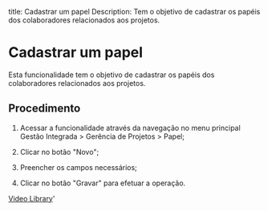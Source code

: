 title: Cadastrar um papel
Description: Tem o objetivo de cadastrar os papéis dos colaboradores relacionados aos projetos.
# Cadastrar um papel

Esta funcionalidade tem o objetivo de cadastrar os papéis dos colaboradores
relacionados aos projetos.

Procedimento
----------------

1.  Acessar a funcionalidade através da navegação no menu principal Gestão
    Integrada \> Gerência de Projetos \> Papel;

2.  Clicar no botão "Novo";

3.  Preencher os campos necessários;

4.  Clicar no botão "Gravar" para efetuar a operação.


<i class='fa fa-youtube-play  fa-2x' style='color:#97ce17;vertical-align: middle;'> </i> [Video Library](https://www.youtube.com/playlist?list=PLB5qK2uzf2RNUc7XoNAAOyo3Ex5fKM2db)'

<!-- !!! tip "About"

    <b>Product/Version:</b> CITSmart | 9.00 &nbsp;&nbsp;
    <b>Updated:</b>01/18/2019 – Anna Martins
